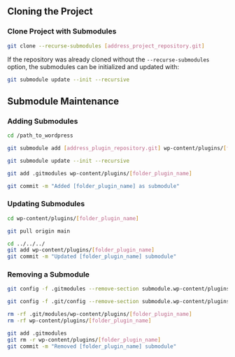## Cloning the Project

### Clone Project with Submodules

```bash
git clone --recurse-submodules [address_project_repository.git]
```

If the repository was already cloned without the `--recurse-submodules` option, the submodules can be initialized and updated with:
```bash
git submodule update --init --recursive
```

## Submodule Maintenance

### Adding Submodules

```bash
cd /path_to_wordpress

git submodule add [address_plugin_repository.git] wp-content/plugins/[folder_plugin_name]

git submodule update --init --recursive

git add .gitmodules wp-content/plugins/[folder_plugin_name]

git commit -m "Added [folder_plugin_name] as submodule"
```

### Updating Submodules
```bash
cd wp-content/plugins/[folder_plugin_name]

git pull origin main

cd ../../../
git add wp-content/plugins/[folder_plugin_name]
git commit -m "Updated [folder_plugin_name] submodule"
```

### Removing a Submodule
```bash
git config -f .gitmodules --remove-section submodule.wp-content/plugins/[folder_plugin_name]

git config -f .git/config --remove-section submodule.wp-content/plugins/[folder_plugin_name]

rm -rf .git/modules/wp-content/plugins/[folder_plugin_name]
rm -rf wp-content/plugins/[folder_plugin_name]

git add .gitmodules
git rm -r wp-content/plugins/[folder_plugin_name]
git commit -m "Removed [folder_plugin_name] submodule"
```